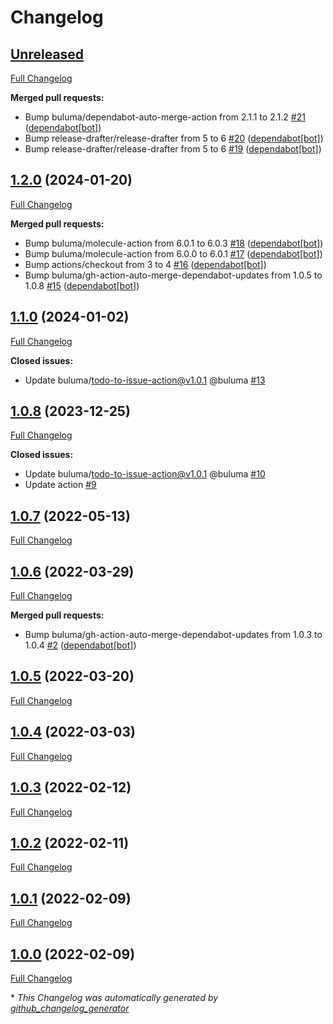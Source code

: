 # Changelog

## [Unreleased](https://github.com/buluma/ansible-role-update_package_cache/tree/HEAD)

[Full Changelog](https://github.com/buluma/ansible-role-update_package_cache/compare/1.2.0...HEAD)

**Merged pull requests:**

- Bump buluma/dependabot-auto-merge-action from 2.1.1 to 2.1.2 [\#21](https://github.com/buluma/ansible-role-update_package_cache/pull/21) ([dependabot[bot]](https://github.com/apps/dependabot))
- Bump release-drafter/release-drafter from 5 to 6 [\#20](https://github.com/buluma/ansible-role-update_package_cache/pull/20) ([dependabot[bot]](https://github.com/apps/dependabot))
- Bump release-drafter/release-drafter from 5 to 6 [\#19](https://github.com/buluma/ansible-role-update_package_cache/pull/19) ([dependabot[bot]](https://github.com/apps/dependabot))

## [1.2.0](https://github.com/buluma/ansible-role-update_package_cache/tree/1.2.0) (2024-01-20)

[Full Changelog](https://github.com/buluma/ansible-role-update_package_cache/compare/1.1.0...1.2.0)

**Merged pull requests:**

- Bump buluma/molecule-action from 6.0.1 to 6.0.3 [\#18](https://github.com/buluma/ansible-role-update_package_cache/pull/18) ([dependabot[bot]](https://github.com/apps/dependabot))
- Bump buluma/molecule-action from 6.0.0 to 6.0.1 [\#17](https://github.com/buluma/ansible-role-update_package_cache/pull/17) ([dependabot[bot]](https://github.com/apps/dependabot))
- Bump actions/checkout from 3 to 4 [\#16](https://github.com/buluma/ansible-role-update_package_cache/pull/16) ([dependabot[bot]](https://github.com/apps/dependabot))
- Bump buluma/gh-action-auto-merge-dependabot-updates from 1.0.5 to 1.0.8 [\#15](https://github.com/buluma/ansible-role-update_package_cache/pull/15) ([dependabot[bot]](https://github.com/apps/dependabot))

## [1.1.0](https://github.com/buluma/ansible-role-update_package_cache/tree/1.1.0) (2024-01-02)

[Full Changelog](https://github.com/buluma/ansible-role-update_package_cache/compare/1.0.8...1.1.0)

**Closed issues:**

- Update buluma/todo-to-issue-action@v1.0.1 @buluma [\#13](https://github.com/buluma/ansible-role-update_package_cache/issues/13)

## [1.0.8](https://github.com/buluma/ansible-role-update_package_cache/tree/1.0.8) (2023-12-25)

[Full Changelog](https://github.com/buluma/ansible-role-update_package_cache/compare/1.0.7...1.0.8)

**Closed issues:**

- Update buluma/todo-to-issue-action@v1.0.1 @buluma [\#10](https://github.com/buluma/ansible-role-update_package_cache/issues/10)
- Update action [\#9](https://github.com/buluma/ansible-role-update_package_cache/issues/9)

## [1.0.7](https://github.com/buluma/ansible-role-update_package_cache/tree/1.0.7) (2022-05-13)

[Full Changelog](https://github.com/buluma/ansible-role-update_package_cache/compare/1.0.6...1.0.7)

## [1.0.6](https://github.com/buluma/ansible-role-update_package_cache/tree/1.0.6) (2022-03-29)

[Full Changelog](https://github.com/buluma/ansible-role-update_package_cache/compare/1.0.5...1.0.6)

**Merged pull requests:**

- Bump buluma/gh-action-auto-merge-dependabot-updates from 1.0.3 to 1.0.4 [\#2](https://github.com/buluma/ansible-role-update_package_cache/pull/2) ([dependabot[bot]](https://github.com/apps/dependabot))

## [1.0.5](https://github.com/buluma/ansible-role-update_package_cache/tree/1.0.5) (2022-03-20)

[Full Changelog](https://github.com/buluma/ansible-role-update_package_cache/compare/1.0.4...1.0.5)

## [1.0.4](https://github.com/buluma/ansible-role-update_package_cache/tree/1.0.4) (2022-03-03)

[Full Changelog](https://github.com/buluma/ansible-role-update_package_cache/compare/1.0.3...1.0.4)

## [1.0.3](https://github.com/buluma/ansible-role-update_package_cache/tree/1.0.3) (2022-02-12)

[Full Changelog](https://github.com/buluma/ansible-role-update_package_cache/compare/1.0.2...1.0.3)

## [1.0.2](https://github.com/buluma/ansible-role-update_package_cache/tree/1.0.2) (2022-02-11)

[Full Changelog](https://github.com/buluma/ansible-role-update_package_cache/compare/1.0.1...1.0.2)

## [1.0.1](https://github.com/buluma/ansible-role-update_package_cache/tree/1.0.1) (2022-02-09)

[Full Changelog](https://github.com/buluma/ansible-role-update_package_cache/compare/1.0.0...1.0.1)

## [1.0.0](https://github.com/buluma/ansible-role-update_package_cache/tree/1.0.0) (2022-02-09)

[Full Changelog](https://github.com/buluma/ansible-role-update_package_cache/compare/91953f42bce47fabce479295a54245c07b7bcc8e...1.0.0)



\* *This Changelog was automatically generated by [github_changelog_generator](https://github.com/github-changelog-generator/github-changelog-generator)*
